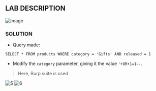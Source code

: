 ## LAB DESCRIPTION
![image](https://github.com/rahulr98/Portswigger_LABs/assets/116432525/50d5884d-a4bc-4d6e-bd25-518439b81aab)

### SOLUTION
  - Query made:
  
`SELECT * FROM products WHERE category = 'Gifts' AND released = 1`

  - Modify the `category` parameter, giving it the value `'+OR+1=1--`.

> Here, Burp suite is used

![5](https://github.com/rahulr98/Portswigger_LABs/assets/116432525/ed9c16ba-6a0e-418f-8692-ac748ee3853f)
![6](https://github.com/rahulr98/Portswigger_LABs/assets/116432525/d917820b-6158-402f-885c-39df7deedcec)
